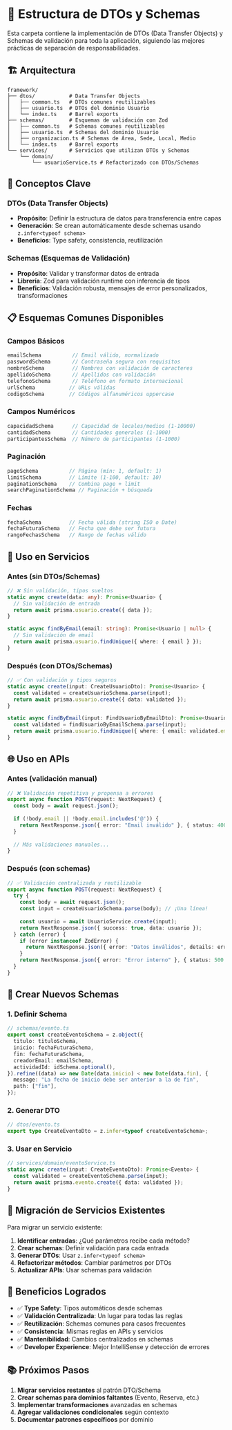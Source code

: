 # 📁 Estructura de DTOs y Schemas

Esta carpeta contiene la implementación de DTOs (Data Transfer Objects) y Schemas de validación para toda la aplicación, siguiendo las mejores prácticas de separación de responsabilidades.

## 🏗️ Arquitectura

```
framework/
├── dtos/           # Data Transfer Objects
│   ├── common.ts   # DTOs comunes reutilizables
│   ├── usuario.ts  # DTOs del dominio Usuario
│   └── index.ts    # Barrel exports
├── schemas/        # Esquemas de validación con Zod
│   ├── common.ts   # Schemas comunes reutilizables
│   ├── usuario.ts  # Schemas del dominio Usuario
│   ├── organizacion.ts # Schemas de Área, Sede, Local, Medio
│   └── index.ts    # Barrel exports
└── services/       # Servicios que utilizan DTOs y Schemas
    └── domain/
        └── usuarioService.ts # Refactorizado con DTOs/Schemas
```

## 🎯 Conceptos Clave

### DTOs (Data Transfer Objects)
- **Propósito**: Definir la estructura de datos para transferencia entre capas
- **Generación**: Se crean automáticamente desde schemas usando `z.infer<typeof schema>`
- **Beneficios**: Type safety, consistencia, reutilización

### Schemas (Esquemas de Validación)
- **Propósito**: Validar y transformar datos de entrada
- **Librería**: Zod para validación runtime con inferencia de tipos
- **Beneficios**: Validación robusta, mensajes de error personalizados, transformaciones

## 📋 Esquemas Comunes Disponibles

### Campos Básicos
```typescript
emailSchema          // Email válido, normalizado
passwordSchema       // Contraseña segura con requisitos
nombreSchema         // Nombres con validación de caracteres
apellidoSchema       // Apellidos con validación
telefonoSchema       // Teléfono en formato internacional
urlSchema           // URLs válidas
codigoSchema        // Códigos alfanuméricos uppercase
```

### Campos Numéricos
```typescript
capacidadSchema      // Capacidad de locales/medios (1-10000)
cantidadSchema       // Cantidades generales (1-1000)
participantesSchema  // Número de participantes (1-1000)
```

### Paginación
```typescript
pageSchema          // Página (mín: 1, default: 1)
limitSchema         // Límite (1-100, default: 10)
paginationSchema    // Combina page + limit
searchPaginationSchema // Paginación + búsqueda
```

### Fechas
```typescript
fechaSchema         // Fecha válida (string ISO o Date)
fechaFuturaSchema   // Fecha que debe ser futura
rangoFechasSchema   // Rango de fechas válido
```

## 🔧 Uso en Servicios

### Antes (sin DTOs/Schemas)
```typescript
// ❌ Sin validación, tipos sueltos
static async create(data: any): Promise<Usuario> {
  // Sin validación de entrada
  return await prisma.usuario.create({ data });
}

static async findByEmail(email: string): Promise<Usuario | null> {
  // Sin validación de email
  return await prisma.usuario.findUnique({ where: { email } });
}
```

### Después (con DTOs/Schemas)
```typescript
// ✅ Con validación y tipos seguros
static async create(input: CreateUsuarioDto): Promise<Usuario> {
  const validated = createUsuarioSchema.parse(input);
  return await prisma.usuario.create({ data: validated });
}

static async findByEmail(input: FindUsuarioByEmailDto): Promise<Usuario | null> {
  const validated = findUsuarioByEmailSchema.parse(input);
  return await prisma.usuario.findUnique({ where: { email: validated.email } });
}
```

## 🌐 Uso en APIs

### Antes (validación manual)
```typescript
// ❌ Validación repetitiva y propensa a errores
export async function POST(request: NextRequest) {
  const body = await request.json();
  
  if (!body.email || !body.email.includes('@')) {
    return NextResponse.json({ error: "Email inválido" }, { status: 400 });
  }
  
  // Más validaciones manuales...
}
```

### Después (con schemas)
```typescript
// ✅ Validación centralizada y reutilizable
export async function POST(request: NextRequest) {
  try {
    const body = await request.json();
    const input = createUsuarioSchema.parse(body); // ¡Una línea!
    
    const usuario = await UsuarioService.create(input);
    return NextResponse.json({ success: true, data: usuario });
  } catch (error) {
    if (error instanceof ZodError) {
      return NextResponse.json({ error: "Datos inválidos", details: error.errors }, { status: 400 });
    }
    return NextResponse.json({ error: "Error interno" }, { status: 500 });
  }
}
```

## 📝 Crear Nuevos Schemas

### 1. Definir Schema
```typescript
// schemas/evento.ts
export const createEventoSchema = z.object({
  titulo: tituloSchema,
  inicio: fechaFuturaSchema,
  fin: fechaFuturaSchema,
  creadorEmail: emailSchema,
  actividadId: idSchema.optional(),
}).refine((data) => new Date(data.inicio) < new Date(data.fin), {
  message: "La fecha de inicio debe ser anterior a la de fin",
  path: ["fin"],
});
```

### 2. Generar DTO
```typescript
// dtos/evento.ts
export type CreateEventoDto = z.infer<typeof createEventoSchema>;
```

### 3. Usar en Servicio
```typescript
// services/domain/eventoService.ts
static async create(input: CreateEventoDto): Promise<Evento> {
  const validated = createEventoSchema.parse(input);
  return await prisma.evento.create({ data: validated });
}
```

## 🔄 Migración de Servicios Existentes

Para migrar un servicio existente:

1. **Identificar entradas**: ¿Qué parámetros recibe cada método?
2. **Crear schemas**: Definir validación para cada entrada
3. **Generar DTOs**: Usar `z.infer<typeof schema>`
4. **Refactorizar métodos**: Cambiar parámetros por DTOs
5. **Actualizar APIs**: Usar schemas para validación

## 🎯 Beneficios Logrados

- ✅ **Type Safety**: Tipos automáticos desde schemas
- ✅ **Validación Centralizada**: Un lugar para todas las reglas
- ✅ **Reutilización**: Schemas comunes para casos frecuentes  
- ✅ **Consistencia**: Mismas reglas en APIs y servicios
- ✅ **Mantenibilidad**: Cambios centralizados en schemas
- ✅ **Developer Experience**: Mejor IntelliSense y detección de errores

## 📚 Próximos Pasos

1. **Migrar servicios restantes** al patrón DTO/Schema
2. **Crear schemas para dominios faltantes** (Evento, Reserva, etc.)
3. **Implementar transformaciones** avanzadas en schemas
4. **Agregar validaciones condicionales** según contexto
5. **Documentar patrones específicos** por dominio